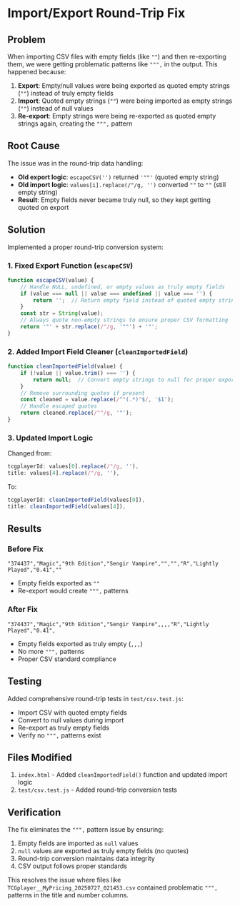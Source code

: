 # Import/Export Round-Trip Fix

## Problem
When importing CSV files with empty fields (like `""`) and then re-exporting them, we were getting problematic patterns like `""",` in the output. This happened because:

1. **Export**: Empty/null values were being exported as quoted empty strings (`""`) instead of truly empty fields
2. **Import**: Quoted empty strings (`""`) were being imported as empty strings (`""`) instead of null values
3. **Re-export**: Empty strings were being re-exported as quoted empty strings again, creating the `""",` pattern

## Root Cause
The issue was in the round-trip data handling:
- **Old export logic**: `escapeCSV('')` returned `'""'` (quoted empty string)
- **Old import logic**: `values[i].replace(/"/g, '')` converted `""` to `""` (still empty string)
- **Result**: Empty fields never became truly null, so they kept getting quoted on export

## Solution
Implemented a proper round-trip conversion system:

### 1. Fixed Export Function (`escapeCSV`)
```javascript
function escapeCSV(value) {
    // Handle NULL, undefined, or empty values as truly empty fields
    if (value === null || value === undefined || value === '') {
        return '';  // Return empty field instead of quoted empty string
    }
    const str = String(value);
    // Always quote non-empty strings to ensure proper CSV formatting
    return '"' + str.replace(/"/g, '""') + '"';
}
```

### 2. Added Import Field Cleaner (`cleanImportedField`)
```javascript
function cleanImportedField(value) {
    if (!value || value.trim() === '') {
        return null;  // Convert empty strings to null for proper export
    }
    // Remove surrounding quotes if present
    const cleaned = value.replace(/^"(.*)"$/, '$1');
    // Handle escaped quotes
    return cleaned.replace(/""/g, '"');
}
```

### 3. Updated Import Logic
Changed from:
```javascript
tcgplayerId: values[0].replace(/"/g, ''),
title: values[4].replace(/"/g, ''),
```

To:
```javascript
tcgplayerId: cleanImportedField(values[0]),
title: cleanImportedField(values[4]),
```

## Results

### Before Fix
```csv
"374437","Magic","9th Edition","Sengir Vampire","","","R","Lightly Played","0.41",""
```
- Empty fields exported as `""`
- Re-export would create `""",` patterns

### After Fix
```csv
"374437","Magic","9th Edition","Sengir Vampire",,,,"R","Lightly Played","0.41",
```
- Empty fields exported as truly empty (`,,,`)
- No more `""",` patterns
- Proper CSV standard compliance

## Testing
Added comprehensive round-trip tests in `test/csv.test.js`:
- Import CSV with quoted empty fields
- Convert to null values during import
- Re-export as truly empty fields
- Verify no `""",` patterns exist

## Files Modified
1. `index.html` - Added `cleanImportedField()` function and updated import logic
2. `test/csv.test.js` - Added round-trip conversion tests

## Verification
The fix eliminates the `""",` pattern issue by ensuring:
1. Empty fields are imported as `null` values
2. `null` values are exported as truly empty fields (no quotes)
3. Round-trip conversion maintains data integrity
4. CSV output follows proper standards

This resolves the issue where files like `TCGplayer__MyPricing_20250727_021453.csv` contained problematic `""",` patterns in the title and number columns.

